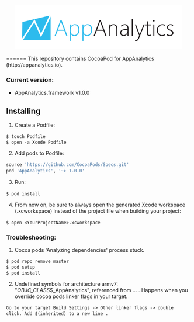 <p align="center" >
  <img src="https://raw.githubusercontent.com/V8tr/AppAnalytics/master/logo.png" alt="AppAnalytics" title="AppAnalytics">
</p>
======
This repository contains CocoaPod for AppAnalytics (http://appanalytics.io).

### Current version:
* AppAnalytics.framework v1.0.0

## Installing
1) Create a Podfile:

```
$ touch Podfile
$ open -a Xcode Podfile
```

2) Add pods to Podfile:

  ```ruby
source 'https://github.com/CocoaPods/Specs.git'
pod 'AppAnalytics', '~> 1.0.0'
```

3) Run: 
 
`$ pod install`

4) From now on, be sure to always open the generated Xcode workspace (.xcworkspace) instead of the project file when building your project: 

`$ open <YourProjectName>.xcworkspace`

### Troubleshooting:

1) Cocoa pods 'Analyzing dependencies' process stuck.

```
$ pod repo remove master
$ pod setup
$ pod install
```

2) Undefined symbols for architecture armv7: "_OBJC_CLASS_$_AppAnalytics", referenced from ... .
Happens when you override cocoa pods linker flags in your target.
```
Go to your target Build Settings -> Other linker flags -> double click. Add $(inherited) to a new line .
```
